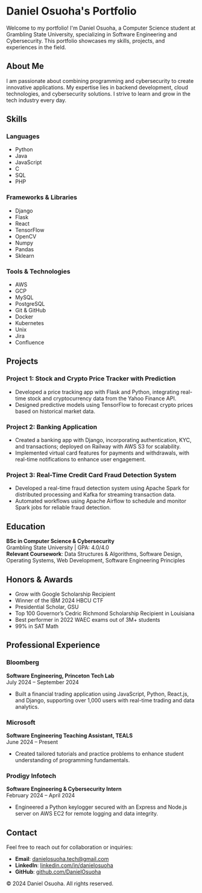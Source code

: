 # Daniel Osuoha's Portfolio

Welcome to my portfolio! I'm Daniel Osuoha, a Computer Science student at Grambling State University, specializing in Software Engineering and Cybersecurity. This portfolio showcases my skills, projects, and experiences in the field.

## About Me

I am passionate about combining programming and cybersecurity to create innovative applications. My expertise lies in backend development, cloud technologies, and cybersecurity solutions. I strive to learn and grow in the tech industry every day.

## Skills

### Languages
- Python
- Java
- JavaScript
- C
- SQL
- PHP

### Frameworks & Libraries
- Django
- Flask
- React
- TensorFlow
- OpenCV
- Numpy
- Pandas
- Sklearn

### Tools & Technologies
- AWS
- GCP
- MySQL
- PostgreSQL
- Git & GitHub
- Docker
- Kubernetes
- Unix
- Jira
- Confluence

## Projects

### Project 1: Stock and Crypto Price Tracker with Prediction
- Developed a price tracking app with Flask and Python, integrating real-time stock and cryptocurrency data from the Yahoo Finance API.
- Designed predictive models using TensorFlow to forecast crypto prices based on historical market data.

### Project 2: Banking Application
- Created a banking app with Django, incorporating authentication, KYC, and transactions; deployed on Railway with AWS S3 for scalability.
- Implemented virtual card features for payments and withdrawals, with real-time notifications to enhance user engagement.

### Project 3: Real-Time Credit Card Fraud Detection System
- Developed a real-time fraud detection system using Apache Spark for distributed processing and Kafka for streaming transaction data.
- Automated workflows using Apache Airflow to schedule and monitor Spark jobs for reliable fraud detection.

## Education

**BSc in Computer Science & Cybersecurity**  
Grambling State University  |  GPA: 4.0/4.0  
**Relevant Coursework**: Data Structures & Algorithms, Software Design, Operating Systems, Web Development, Software Engineering Principles

## Honors & Awards
- Grow with Google Scholarship Recipient
- Winner of the IBM 2024 HBCU CTF
- Presidential Scholar, GSU
- Top 100 Governor’s Cedric Richmond Scholarship Recipient in Louisiana
- Best performer in 2022 WAEC exams out of 3M+ students
- 99% in SAT Math

## Professional Experience

### Bloomberg
**Software Engineering, Princeton Tech Lab**  
July 2024 – September 2024  
- Built a financial trading application using JavaScript, Python, React.js, and Django, supporting over 1,000 users with real-time trading and data analytics.

### Microsoft
**Software Engineering Teaching Assistant, TEALS**  
June 2024 – Present  
- Created tailored tutorials and practice problems to enhance student understanding of programming fundamentals.

### Prodigy Infotech
**Software Engineering & Cybersecurity Intern**  
February 2024 – April 2024  
- Engineered a Python keylogger secured with an Express and Node.js server on AWS EC2 for remote logging and data integrity.

## Contact

Feel free to reach out for collaboration or inquiries:

- **Email**: [danielosuoha.tech@gmail.com](mailto:danielosuoha.tech@gmail.com)
- **LinkedIn**: [linkedin.com/in/danielosuoha](https://linkedin.com/in/danielosuoha)
- **GitHub**: [github.com/DanielOsuoha](https://github.com/DanielOsuoha)

© 2024 Daniel Osuoha. All rights reserved.


